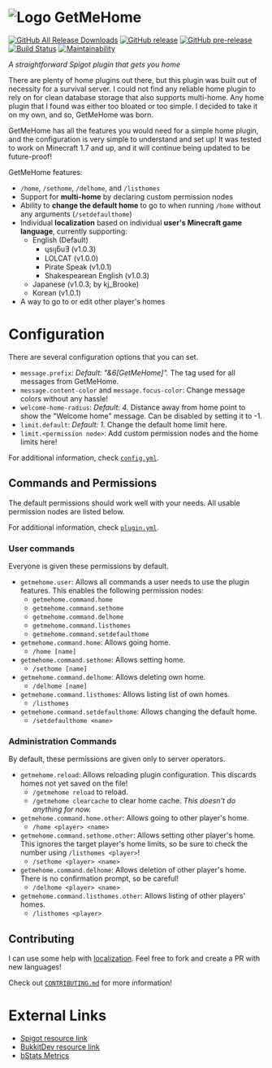 # ![Logo](https://www.spigotmc.org/data/resource_icons/66/66257.jpg) GetMeHome
[![GitHub All Release Downloads](https://img.shields.io/github/downloads/SimonOrJ/GetMeHome/total.svg?label=GitHub%20Downloads)](https://github.com/SimonOrJ/GetMeHome/releases)
[![GitHub release](https://img.shields.io/github/release/SimonOrJ/GetMeHome.svg)](https://github.com/SimonOrJ/GetMeHome/releases/latest)
[![GitHub pre-release](https://img.shields.io/github/release-pre/SimonOrJ/GetMeHome.svg?label=pre-release)](https://github.com/SimonOrJ/GetMeHome/releases)
[![Build Status](https://travis-ci.org/SimonOrJ/GetMeHome.svg?branch=master)](https://travis-ci.org/SimonOrJ/GetMeHome)
[![Maintainability](https://api.codeclimate.com/v1/badges/e45a154be37e3eac2375/maintainability)](https://codeclimate.com/github/SimonOrJ/GetMeHome/maintainability)

*A straightforward Spigot plugin that gets you home*

There are plenty of home plugins out there, but this plugin was built out of
necessity for a survival server. I could not find any reliable home plugin to
rely on for clean database storage that also supports multi-home. Any home
plugin that I found was either too bloated or too simple. I decided to take it
on my own, and so, GetMeHome was born.

GetMeHome has all the features you would need for a simple home plugin, and the
configuration is very simple to understand and set up!  It was tested to work on Minecraft
1.7 and up, and it will continue being updated to be future-proof!

GetMeHome features:

* `/home`, `/sethome`, `/delhome`, and `/listhomes`
* Support for **multi-home** by declaring custom permission nodes
* Ability to **change the default home** to go to when running `/home` without any
  arguments (`/setdefaulthome`)
* Individual **localization** based on individual **user's Minecraft game
  language**, currently supporting:
  * English (Default)
    * ɥsᴉꞁᵷuƎ (v1.0.3)
    * LOLCAT (v1.0.0)
    * Pirate Speak (v1.0.1)
    * Shakespearean English (v1.0.3)
  * Japanese (v1.0.3; by kj_Brooke)
  * Korean (v1.0.1)
* A way to go to or edit other player's homes

# Configuration

There are several configuration options that you can set.

* `message.prefix`: *Default: "&6[GetMeHome]".* The tag used for all messages
  from GetMeHome.
* `message.content-color` and `message.focus-color`: Change message colors
  without any hassle!
* `welcome-home-radius`: *Default: 4.* Distance away from home point to show
  the "Welcome home" message. Can be disabled by setting it to -1.
* `limit.default`: *Default: 1.* Change the default home limit here.
* `limit.<permission node>`: Add custom permission nodes and the home limits
  here!

For additional information, check [`config.yml`](src/main/resources/config.yml).

## Commands and Permissions

The default permissions should work well with your needs. All usable permission
nodes are listed below.

For additional information, check [`plugin.yml`](src/main/resources/plugin.yml).

### User commands

Everyone is given these permissions by default.

* `getmehome.user`: Allows all commands a user needs to
  use the plugin features.  This enables the following permission nodes:
  * `getmehome.command.home`
  * `getmehome.command.sethome`
  * `getmehome.command.delhome`
  * `getmehome.command.listhomes`
  * `getmehome.command.setdefaulthome`
* `getmehome.command.home`: Allows going home.
  * `/home [name]`
* `getmehome.command.sethome`: Allows setting home.
  * `/sethome [name]`
* `getmehome.command.delhome`: Allows deleting own home.
  * `/delhome [name]`
* `getmehome.command.listhomes`: Allows listing list of own homes.
  * `/listhomes`
* `getmehome.command.setdefaulthome`: Allows changing the default home.
  * `/setdefaulthome <name>`

### Administration Commands

By default, these permissions are given only to server operators.

* `getmehome.reload`: Allows reloading plugin configuration. This discards
  homes not yet saved on the file!
  * `/getmehome reload` to reload.
  * `/getmehome clearcache` to clear home cache. *This doesn't do anything for
    now.*
* `getmehome.command.home.other`: Allows going to other player's home.
  * `/home <player> <name>`
* `getmehome.command.sethome.other`: Allows setting other player's home. This
  ignores the target player's home limits, so be sure to check the number
  using `/listhomes <player>`!
  * `/sethome <player> <name>`
* `getmehome.command.delhome`: Allows deletion of other player's home. There is
  no confirmation prompt, so be careful!
  * `/delhome <player> <name>`
* `getmehome.command.listhomes.other`: Allows listing of other players' homes.
  * `/listhomes <player>`

## Contributing

I can use some help with [localization](src/main/resources/i18n). Feel free to fork and create a PR with
new languages!

Check out [`CONTRIBUTING.md`](CONTRIBUTING.md) for more information!

# External Links

* [Spigot resource link](https://www.spigotmc.org/resources/getmehome.66257/)
* [BukkitDev resource link](https://dev.bukkit.org/projects/getmehome)
* [bStats Metrics](https://bstats.org/plugin/bukkit/GetMeHome/)
